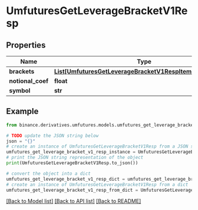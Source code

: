 # UmfuturesGetLeverageBracketV1Resp


## Properties

Name | Type | Description | Notes
------------ | ------------- | ------------- | -------------
**brackets** | [**List[UmfuturesGetLeverageBracketV1RespItemBracketsInner]**](UmfuturesGetLeverageBracketV1RespItemBracketsInner.md) |  | [optional] 
**notional_coef** | **float** |  | [optional] 
**symbol** | **str** |  | [optional] 

## Example

```python
from binance.derivatives.umfutures.models.umfutures_get_leverage_bracket_v1_resp import UmfuturesGetLeverageBracketV1Resp

# TODO update the JSON string below
json = "{}"
# create an instance of UmfuturesGetLeverageBracketV1Resp from a JSON string
umfutures_get_leverage_bracket_v1_resp_instance = UmfuturesGetLeverageBracketV1Resp.from_json(json)
# print the JSON string representation of the object
print(UmfuturesGetLeverageBracketV1Resp.to_json())

# convert the object into a dict
umfutures_get_leverage_bracket_v1_resp_dict = umfutures_get_leverage_bracket_v1_resp_instance.to_dict()
# create an instance of UmfuturesGetLeverageBracketV1Resp from a dict
umfutures_get_leverage_bracket_v1_resp_from_dict = UmfuturesGetLeverageBracketV1Resp.from_dict(umfutures_get_leverage_bracket_v1_resp_dict)
```
[[Back to Model list]](../README.md#documentation-for-models) [[Back to API list]](../README.md#documentation-for-api-endpoints) [[Back to README]](../README.md)


